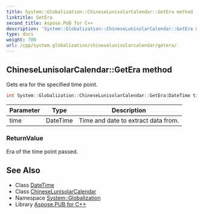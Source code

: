 ```yaml
---
title: System::Globalization::ChineseLunisolarCalendar::GetEra method
linktitle: GetEra
second_title: Aspose.PUB for C++
description: 'System::Globalization::ChineseLunisolarCalendar::GetEra method. Gets era for the specified time point in C++.'
type: docs
weight: 700
url: /cpp/system.globalization/chineselunisolarcalendar/getera/
---
```

## ChineseLunisolarCalendar::GetEra method


Gets era for the specified time point.

```cpp
int System::Globalization::ChineseLunisolarCalendar::GetEra(DateTime time) const override
```


| Parameter | Type | Description |
| --- | --- | --- |
| time | DateTime | Time and date to extract data from. |

### ReturnValue

Era of the time point passed.

## See Also

* Class [DateTime](../../../system/datetime/)
* Class [ChineseLunisolarCalendar](../)
* Namespace [System::Globalization](../../)
* Library [Aspose.PUB for C++](../../../)
